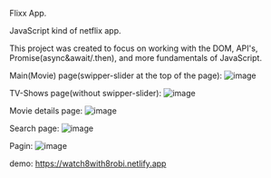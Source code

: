 Flixx App.

JavaScript kind of netflix app.

This project was created to focus on working with the DOM, API's, Promise(async&await/.then), and more fundamentals of JavaScript.

Main(Movie) page(swipper-slider at the top of the page):
![image](https://github.com/user-attachments/assets/e88b012a-957f-45ca-bd3a-f2ef2ee62bc2)

TV-Shows page(without swipper-slider):
![image](https://github.com/user-attachments/assets/d1def0c4-63b5-4b26-8894-526aa339939f)

Movie details page:
![image](https://github.com/user-attachments/assets/f227c74d-94e2-4b39-a5c2-e78d08c28097)

Search page:
![image](https://github.com/user-attachments/assets/543f15f5-38e6-46fb-818f-bc828e35291b)

Pagin:
![image](https://github.com/user-attachments/assets/0091c7b5-4d02-462b-b08a-9cc354cb4aa0)


demo: https://watch8with8robi.netlify.app
